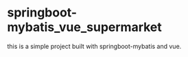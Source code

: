 # springboot-mybatis_vue_supermarket
this is a simple project built with springboot-mybatis and vue.

